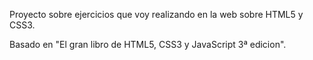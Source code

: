Proyecto sobre ejercicios que voy realizando en la web sobre HTML5 y CSS3.

Basado en "El gran libro de HTML5, CSS3 y JavaScript 3ª edicion".
